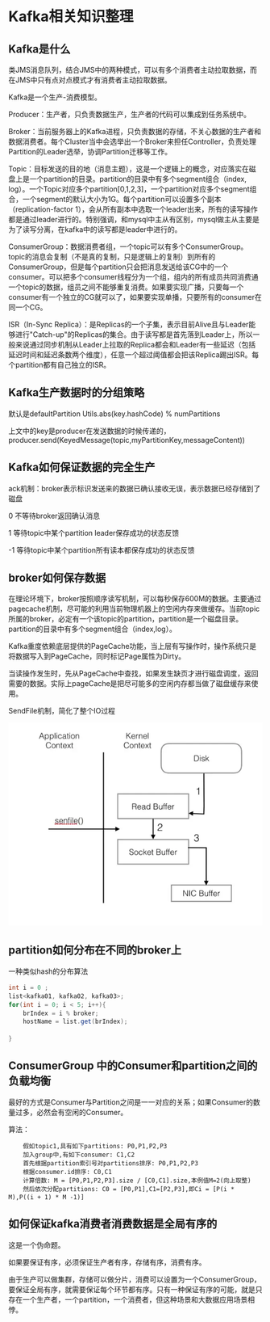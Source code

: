 # Kafka相关知识整理

## Kafka是什么

类JMS消息队列，结合JMS中的两种模式，可以有多个消费者主动拉取数据，而在JMS中只有点对点模式才有消费者主动拉取数据。

Kafka是一个生产-消费模型。

Producer：生产者，只负责数据生产，生产者的代码可以集成到任务系统中。

Broker：当前服务器上的Kafka进程，只负责数据的存储，不关心数据的生产者和数据消费者。每个Cluster当中会选举出一个Broker来担任Controller，负责处理Partition的Leader选举，协调Partition迁移等工作。

Topic：目标发送的目的地（消息主题），这是一个逻辑上的概念，对应落实在磁盘上是一个partition的目录。partition的目录中有多个segment组合（index, log）。一个Topic对应多个partition[0,1,2,3]，一个partition对应多个segment组合，一个segment的默认大小为1G。每个partition可以设置多个副本（replication-factor  1），会从所有副本中选取一个leader出来，所有的读写操作都是通过leader进行的。特别强调，和mysql中主从有区别，mysql做主从主要是为了读写分离，在kafka中的读写都是leader中进行的。

ConsumerGroup：数据消费者组，一个topic可以有多个ConsumerGroup。topic的消息会复制（不是真的复制，只是逻辑上的复制）到所有的ConsumerGroup，但是每个partition只会把消息发送给该CG中的一个consumer。可以把多个consumer线程分为一个组，组内的所有成员共同消费通一个topic的数据，组员之间不能够重复消费。如果要实现广播，只要每一个consumer有一个独立的CG就可以了，如果要实现单播，只要所有的consumer在同一个CG。

ISR（In-Sync Replica）：是Replicas的一个子集，表示目前Alive且与Leader能够进行"Catch-up"的Replicas的集合。由于读写都是首先落到Leader上，所以一般来说通过同步机制从Leader上拉取的Replica都会和Leader有一些延迟（包括延迟时间和延迟条数两个维度），任意一个超过阈值都会把该Replica踢出ISR。每个partition都有自己独立的ISR。

## Kafka生产数据时的分组策略

默认是defaultPartition  Utils.abs(key.hashCode) % numPartitions

上文中的key是producer在发送数据的时候传递的，producer.send(KeyedMessage(topic,myPartitionKey,messageContent))

## Kafka如何保证数据的完全生产

ack机制：broker表示标识发送来的数据已确认接收无误，表示数据已经存储到了磁盘

0 不等待broker返回确认消息

1 等待topic中某个partition leader保存成功的状态反馈

-1 等待topic中某个partition所有读本都保存成功的状态反馈



## broker如何保存数据

在理论环境下，broker按照顺序读写机制，可以每秒保存600M的数据。主要通过pagecache机制，尽可能的利用当前物理机器上的空闲内存来做缓存。当前topic所属的broker，必定有一个该topic的partition，partition是一个磁盘目录。partition的目录中有多个segment组合（index,log）。

Kafka重度依赖底层提供的PageCache功能，当上层有写操作时，操作系统只是将数据写入到PageCache，同时标记Page属性为Dirty。

当读操作发生时，先从PageCache中查找，如果发生缺页才进行磁盘调度，返回需要的数据。实际上pageCache是把尽可能多的空闲内存都当做了磁盘缓存来使用。

SendFile机制，简化了整个IO过程

![SendFile](.\image\SendFile.png)

## partition如何分布在不同的broker上

一种类似hash的分布算法

```Java
int i = 0 ;
list<kafka01, kafka02, kafka03>;
for(int i = 0; i < 5; i++){
    brIndex = i % broker;
    hostName = list.get(brIndex);
   
}
```

## ConsumerGroup 中的Consumer和partition之间的负载均衡

最好的方式是Consumer与Partition之间是一一对应的关系；如果Consumer的数量过多，必然会有空闲的Consumer。

算法：

		假如topic1,具有如下partitions: P0,P1,P2,P3
		加入group中,有如下consumer: C1,C2
		首先根据partition索引号对partitions排序: P0,P1,P2,P3
		根据consumer.id排序: C0,C1
		计算倍数: M = [P0,P1,P2,P3].size / [C0,C1].size,本例值M=2(向上取整)
		然后依次分配partitions: C0 = [P0,P1],C1=[P2,P3],即Ci = [P(i * M),P((i + 1) * M -1)]
## 如何保证kafka消费者消费数据是全局有序的

这是一个伪命题。

如果要保证有序，必须保证生产者有序，存储有序，消费有序。

由于生产可以做集群，存储可以做分片，消费可以设置为一个ConsumerGroup，要保证全局有序，就需要保证每个环节都有序。只有一种保证有序的可能，就是只存在一个生产者，一个partition，一个消费者，但这种场景和大数据应用场景相悖。